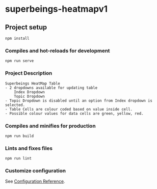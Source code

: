 # superbeings-heatmapv1

## Project setup
```
npm install
```

### Compiles and hot-reloads for development
```
npm run serve
```
### Project Description
```
Superbeings HeatMap Table
- 2 dropdowns available for updating table
    Index Dropdown
    Topic Dropdown
- Topic Dropdown is disabled until an option from Index dropdown is selected.
- Table Cells are colour coded based on value inside cell.
- Possible colour values for data cells are green, yellow, red.
```
### Compiles and minifies for production
```
npm run build
```

### Lints and fixes files
```
npm run lint
```

### Customize configuration
See [Configuration Reference](https://cli.vuejs.org/config/).
